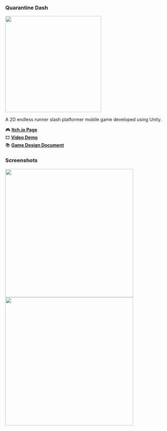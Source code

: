 ### Quarantine Dash
<img height=300 src="https://img.itch.zone/aW1nLzEwOTQ4NTg1LnBuZw==/original/QyhShK.png">

A 2D endless runner slash platformer mobile game developed using Unity.

🎮 **[Itch.io Page](https://alexyz.itch.io/quarantine-dash)**  
🎞 **[Video Demo]()**  
📚 **[Game Design Document]()**

### Screenshots

<img width=400 src="https://img.itch.zone/aW1hZ2UvMTg2MzQwMC8xMDk0ODM1My5wbmc=/original/N2zL1f.png"> <img width=400 src="https://img.itch.zone/aW1hZ2UvMTg2MzQwMC8xMDk0ODU4Mi5wbmc=/original/GnimKE.png">
